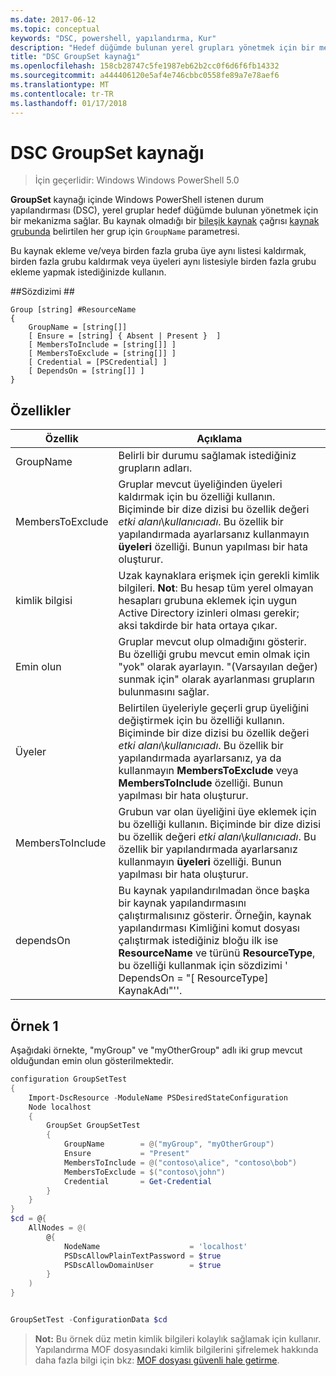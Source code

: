 ```yaml
---
ms.date: 2017-06-12
ms.topic: conceptual
keywords: "DSC, powershell, yapılandırma, Kur"
description: "Hedef düğümde bulunan yerel grupları yönetmek için bir mekanizma sağlar."
title: "DSC GroupSet kaynağı"
ms.openlocfilehash: 158cb28747c5fe1987eb62b2cc0f6d6f6fb14332
ms.sourcegitcommit: a444406120e5af4e746cbbc0558fe89a7e78aef6
ms.translationtype: MT
ms.contentlocale: tr-TR
ms.lasthandoff: 01/17/2018
---
```

# <a name="dsc-groupset-resource"></a>DSC GroupSet kaynağı

> İçin geçerlidir: Windows Windows PowerShell 5.0

**GroupSet** kaynağı içinde Windows PowerShell istenen durum yapılandırması (DSC), yerel gruplar hedef düğümde bulunan yönetmek için bir mekanizma sağlar. Bu kaynak olmadığı bir [bileşik kaynak](authoringResourceComposite.md) çağrısı [kaynak grubunda](groupResource.md) belirtilen her grup için `GroupName` parametresi.

Bu kaynak ekleme ve/veya birden fazla gruba üye aynı listesi kaldırmak, birden fazla grubu kaldırmak veya üyeleri aynı listesiyle birden fazla grubu ekleme yapmak istediğinizde kullanın.

##<a name="syntax"></a>Sözdizimi ##
```
Group [string] #ResourceName
{
    GroupName = [string[]]
    [ Ensure = [string] { Absent | Present }  ]
    [ MembersToInclude = [string[]] ]
    [ MembersToExclude = [string[]] ]
    [ Credential = [PSCredential] ]
    [ DependsOn = [string[]] ]
}
```

## <a name="properties"></a>Özellikler

|  Özellik  |  Açıklama   | 
|---|---| 
| GroupName| Belirli bir durumu sağlamak istediğiniz grupların adları.| 
| MembersToExclude| Gruplar mevcut üyeliğinden üyeleri kaldırmak için bu özelliği kullanın. Biçiminde bir dize dizisi bu özellik değeri *etki alanı*\\*kullanıcıadı*. Bu özellik bir yapılandırmada ayarlarsanız kullanmayın **üyeleri** özelliği. Bunun yapılması bir hata oluşturur.| 
| kimlik bilgisi| Uzak kaynaklara erişmek için gerekli kimlik bilgileri. **Not**: Bu hesap tüm yerel olmayan hesapları grubuna eklemek için uygun Active Directory izinleri olması gerekir; aksi takdirde bir hata ortaya çıkar.
| Emin olun| Gruplar mevcut olup olmadığını gösterir. Bu özelliği grubu mevcut emin olmak için "yok" olarak ayarlayın. "(Varsayılan değer) sunmak için" olarak ayarlanması grupların bulunmasını sağlar.| 
| Üyeler| Belirtilen üyeleriyle geçerli grup üyeliğini değiştirmek için bu özelliği kullanın. Biçiminde bir dize dizisi bu özellik değeri *etki alanı*\\*kullanıcıadı*. Bu özellik bir yapılandırmada ayarlarsanız, ya da kullanmayın **MembersToExclude** veya **MembersToInclude** özelliği. Bunun yapılması bir hata oluşturur.| 
| MembersToInclude| Grubun var olan üyeliğini üye eklemek için bu özelliği kullanın. Biçiminde bir dize dizisi bu özellik değeri *etki alanı*\\*kullanıcıadı*. Bu özellik bir yapılandırmada ayarlarsanız kullanmayın **üyeleri** özelliği. Bunun yapılması bir hata oluşturur.| 
| dependsOn | Bu kaynak yapılandırılmadan önce başka bir kaynak yapılandırmasını çalıştırmalısınız gösterir. Örneğin, kaynak yapılandırması Kimliğini komut dosyası çalıştırmak istediğiniz bloğu ilk ise __ResourceName__ ve türünü __ResourceType__, bu özelliği kullanmak için sözdizimi ' DependsOn = "[ ResourceType] KaynakAdı"''.| 

## <a name="example-1"></a>Örnek 1

Aşağıdaki örnekte, "myGroup" ve "myOtherGroup" adlı iki grup mevcut olduğundan emin olun gösterilmektedir. 

```powershell
configuration GroupSetTest
{
    Import-DscResource -ModuleName PSDesiredStateConfiguration
    Node localhost
    {
        GroupSet GroupSetTest
        {
            GroupName        = @("myGroup", "myOtherGroup")
            Ensure           = "Present"
            MembersToInclude = @("contoso\alice", "contoso\bob")
            MembersToExclude = $("contoso\john")
            Credential       = Get-Credential
        }
    }
}
$cd = @{
    AllNodes = @(
        @{
            NodeName                    = 'localhost'
            PSDscAllowPlainTextPassword = $true
            PSDscAllowDomainUser        = $true
        }
    )
}


GroupSetTest -ConfigurationData $cd
```

>**Not:** Bu örnek düz metin kimlik bilgileri kolaylık sağlamak için kullanır. Yapılandırma MOF dosyasındaki kimlik bilgilerini şifrelemek hakkında daha fazla bilgi için bkz: [MOF dosyası güvenli hale getirme](secureMOF.md).


